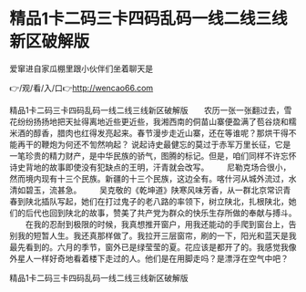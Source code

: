 # 精品1卡二码三卡四码乱码一线二线三线新区破解版
爱窜进自家瓜棚里跟小伙伴们坐着聊天是

👉/观/看/入/口👉http://wencao66.com

精品1卡二码三卡四码乱码一线二线三线新区破解版　　农历一张一张翻过去，雪花纷纷扬扬地把天扯得离地近些更近些，我湘西南的侗苗山寨便盈满了苞谷烧和糯米酒的醇香，腊肉也红得发亮起来。春节漫步走近山寨，还在等谁呢？那烘干得不能再干的鞭炮为何还不訇然响起？
说起诗史最健忘的莫过于赤军万里长征，它是一笔珍贵的精力财产，是中华民族的骄气，图腾的标记。但是，咱们同样不许忘怀诗史背地的故事即使没有犯缺点的王明，汗青就会改写。
　　尼勒克场合很小，然而境内现有十三个民族。新疆的十三个民族，这边全有。喀什河从城外流过，水清如碧玉，流甚急。
　　吴克敬的《乾坤道》陕寒风味芳香，从一群北京常识青春到陕北插队写起，她们在打过鬼子的老八路的率领下，树立陕北，扎根陕北，她们的后代也回到陕北的故事，赞美了共产党为群众的快乐生存所做的奉献与搏斗。
　　在我的忍耐到极限的时候，我真想推开窗户，用我还能动的手爬到窗台上，告别我的短暂人生。我还真那样做了。我拉开三层窗帘，刷的一下，阳光和蓝天是我最先看到的。六月的季节，窗外已是绿莹莹的夏。花应该是都开了的。我感觉我像外星人一样好奇地看着楼下走过的人。他们是在用脚走吗？是漂浮在空气中吧？

精品1卡二码三卡四码乱码一线二线三线新区破解版

